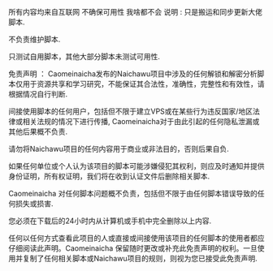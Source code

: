 所有内容均来自互联网 不确保可用性
我啥都不会
说明 :
只是搬运和同步更新大佬脚本.

不负责维护脚本.

只测试自用脚本，其他大部分脚本未测试可用性.

免责声明 ：
Caomeinaicha发布的Naichawu项目中涉及的任何解锁和解密分析脚本仅用于资源共享和学习研究，不能保证其合法性，准确性，完整性和有效性，请根据情况自行判断.

间接使用脚本的任何用户，包括但不限于建立VPS或在某些行为违反国家/地区法律或相关法规的情况下进行传播, Caomeinaicha对于由此引起的任何隐私泄漏或其他后果概不负责.

请勿将Naichawu项目的任何内容用于商业或非法目的，否则后果自负.

如果任何单位或个人认为该项目的脚本可能涉嫌侵犯其权利，则应及时通知并提供身份证明，所有权证明，我们将在收到认证文件后删除相关脚本.

Caomeinaicha 对任何脚本问题概不负责，包括但不限于由任何脚本错误导致的任何损失或损害.

您必须在下载后的24小时内从计算机或手机中完全删除以上内容.

任何以任何方式查看此项目的人或直接或间接使用该项目的任何脚本的使用者都应仔细阅读此声明。Caomeinaicha 保留随时更改或补充此免责声明的权利。一旦使用并复制了任何相关脚本或Naichawu项目的规则，则视为您已接受此免责声明.
